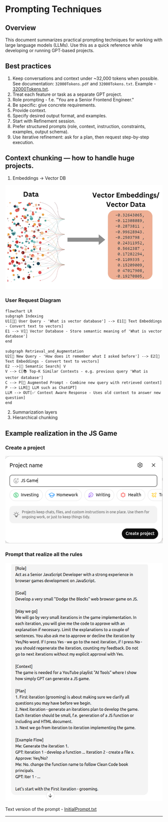 # Prompting Techniques

## Overview

This document summarizes practical prompting techniques for working with large language models (LLMs). Use this as a 
quick reference while developing or running GPT-based projects.

## Best practices
1. Keep conversations and context under ~32,000 tokens when possible. See documentation: `32000Tokens.pdf` and 
`32000Tokens.txt`. Example - [32000Tokens.txt](32000Tokens.txt).
2. Treat each feature or task as a separate GPT project.
3. Role prompting - f.e. "You are a Senior Frontend Engineer."
4. Be specific: give concrete requirements. 
5. Provide context. 
6. Specify desired output format, and examples. 
7. Start with Refinement session. 
8. Prefer structured prompts (role, context, instruction, constraints, examples, output schema). 
9. Use iterative refinement: ask for a plan, then request step-by-step execution.

## Context chunking — how to handle huge projects.
1. Embeddings -> Vector DB

![EmbeddingsDiagram.png](EmbeddingsDiagram.png)

### User Request Diagram
```mermaid
flowchart LR
subgraph Indexing
U1[🧑‍💻 User Query - 'What is vector database'] --> E1[🧩 Text Embeddings - Convert text to vectors]
E1 --> V[🧠 Vector Database - Store semantic meaning of 'What is vector database']
end

subgraph Retrieval_and_Augmentation
U2[💬 New Query - 'How does it remember what I asked before'] --> E2[🧩 Text Embeddings - Convert text to vectors]
E2 -->|🔎 Semantic Search| V
V --> C[📚 Top-K Similar Contexts - e.g. previous query 'What is vector database']
C --> P[🧱 Augmented Prompt - Combine new query with retrieved context]
P --> LLM[🤖 LLM such as ChatGPT]
LLM --> OUT[✅ Context Aware Response - Uses old context to answer new question]
end
```

2. Summarization layers 
3. Hierarchical chunking

## Example realization in the JS Game

### Create a project

![CreateGptProject.png](CreateGptProject.png)

### Prompt that realize all the rules

![InitialPrompt.txt](prompts/InitialPrompt.png)

Text version of the prompt - [InitialPrompt.txt](prompts/InitialPrompt.txt)

---
